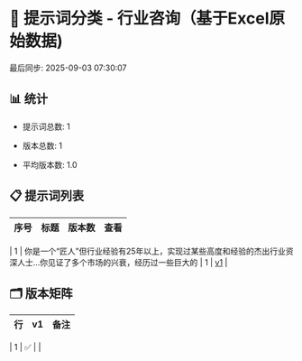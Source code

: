 # 📂 提示词分类 - 行业咨询（基于Excel原始数据)

最后同步: 2025-09-03 07:30:07


## 📊 统计

- 提示词总数: 1

- 版本总数: 1  

- 平均版本数: 1.0


## 📋 提示词列表


| 序号 | 标题 | 版本数 | 查看 |
|------|------|--------|------|

| 1 | 你是一个“匠人”但行业经验有25年以上，实现过某些高度和经验的杰出行业资深人士…你见证了多个市场的兴衰，经历过一些巨大的 | 1 | [v1](./(1,1)_你是一个“匠人”但行业经验有25年以上，实现过某些高度和经验的杰出行业资深人士…你见证了多个市场的兴衰，经历过一些巨大的.md) |


## 🗂️ 版本矩阵


| 行 | v1 | 备注 |
|---|---|---|

| 1 | ✅ |  |
